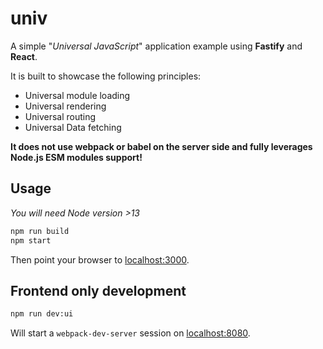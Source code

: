 # univ

A simple "_Universal JavaScript_" application example using **Fastify** and **React**.

It is built to showcase the following principles:

- Universal module loading
- Universal rendering
- Universal routing
- Universal Data fetching

**It does not use webpack or babel on the server side and fully leverages Node.js ESM modules support!**

## Usage

_You will need Node version >13_

```bash
npm run build
npm start
```

Then point your browser to [localhost:3000](http://localhost:3000/).

## Frontend only development

```bash
npm run dev:ui
```

Will start a `webpack-dev-server` session on [localhost:8080](http://localhost:8080/).
